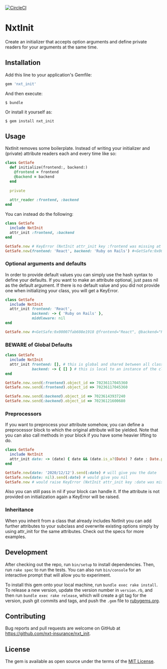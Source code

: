 [![CircleCI](https://circleci.com/gh/nxt-insurance/nxt_init.svg?style=svg)](https://circleci.com/gh/nxt-insurance/nxt_init)

# NxtInit

Create an initializer that accepts option arguments and define private readers for your 
arguments at the same time. 

## Installation

Add this line to your application's Gemfile:

```ruby
gem 'nxt_init'
```

And then execute:

    $ bundle

Or install it yourself as:

    $ gem install nxt_init

## Usage

NxtInit removes some boilerplate. Instead of writing your initializer and (private) attribute readers each and every time like so:

```ruby
class GetSafe
  def initialize(frontend:, backend:)
    @frontend = frontend
    @backend = backend
  end
  
  private 
  
  attr_reader :frontend, :backend
end
```

You can instead do the following:

```ruby
class GetSafe
  include NxtInit
  attr_init :frontend, :backend
end

GetSafe.new # KeyError (NxtInit attr_init key :frontend was missing at initialization!
GetSafe.new(frontend: 'React', backend: 'Ruby on Rails') #<GetSafe:0x00007f81fb8506b8 @frontend="React", @backend="Ruby on Rails">
```

### Optional arguments and defaults

In order to provide default values you can simply use the hash syntax to define your defaults. 
If you want to make an attribute optional, just pass nil as the default argument. 
If there is no default value and you did not provide one when initializing your class, you will get a KeyError.

```ruby
class GetSafe
  include NxtInit
  attr_init frontend: 'React', 
            backend: -> { 'Ruby on Rails' }, 
            middleware: nil
end

GetSafe.new #<GetSafe:0x00007fab608e1918 @frontend="React", @backend="Ruby on Rails", @middleware=nil>
```

### BEWARE of Global Defaults

```ruby
class GetSafe
  include NxtInit
  attr_init frontend: [], # this is global and shared between all classes
            backend: -> { [] } # this is local to an instance of the class
end

GetSafe.new.send(:frontend).object_id => 70236117045360
GetSafe.new.send(:frontend).object_id => 70236117045360

GetSafe.new.send(:backend).object_id => 70236143937240
GetSafe.new.send(:backend).object_id => 70236121600680
```

### Preprocessors

If you want to preprocess your attribute somehow, you can define a preprocessor block to which the original attribute will be yielded.
Note that you can also call methods in your block if you have some heavier lifting to do.

```ruby
class GetSafe
  include NxtInit
  attr_init date: -> (date) { date && (date.is_a?(Date) ? date : Date.parse(date)) }
end

GetSafe.new(date: '2020/12/12').send(:date) # will give you the date
GetSafe.new(date: nil).send(:date) # would give you nil
GetSafe.new # would raise KeyError (NxtInit attr_init key :date was missing at initialization!)
```

Also you can still pass in nil if your block can handle it. If the attribute is not provided on initialization again a KeyError will be raised. 

### Inheritance

When you inherit from a class that already includes NxtInit you can add further attributes to your subclass and overwrite existing options
simply by using attr_init for the same attributes. Check out the specs for more examples.

## Development

After checking out the repo, run `bin/setup` to install dependencies. Then, run `rake spec` to run the tests. You can also run `bin/console` for an interactive prompt that will allow you to experiment.

To install this gem onto your local machine, run `bundle exec rake install`. To release a new version, update the version number in `version.rb`, and then run `bundle exec rake release`, which will create a git tag for the version, push git commits and tags, and push the `.gem` file to [rubygems.org](https://rubygems.org).

## Contributing

Bug reports and pull requests are welcome on GitHub at https://github.com/nxt-insurance/nxt_init.

## License

The gem is available as open source under the terms of the [MIT License](https://opensource.org/licenses/MIT).
